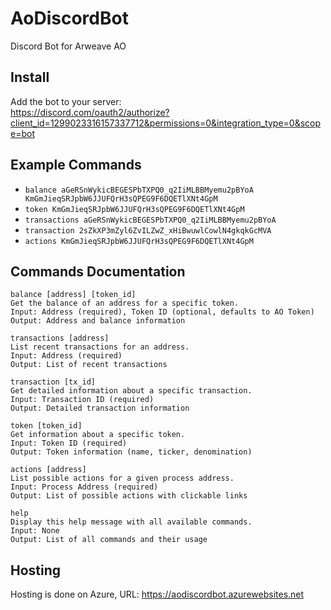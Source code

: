# AoDiscordBot
Discord Bot for Arweave AO

## Install
Add the bot to your server:  
https://discord.com/oauth2/authorize?client_id=1299023316157337712&permissions=0&integration_type=0&scope=bot

## Example Commands
- `balance aGeRSnWykicBEGESPbTXPQ0_q2IiMLBBMyemu2pBYoA KmGmJieqSRJpbW6JJUFQrH3sQPEG9F6DQETlXNt4GpM`
- `token KmGmJieqSRJpbW6JJUFQrH3sQPEG9F6DQETlXNt4GpM`
- `transactions aGeRSnWykicBEGESPbTXPQ0_q2IiMLBBMyemu2pBYoA`
- `transaction 2sZkXP3mZyl6ZvILZwZ_xHiBwuwlCowlN4gkqkGcMVA`
- `actions KmGmJieqSRJpbW6JJUFQrH3sQPEG9F6DQETlXNt4GpM`

## Commands Documentation
```
balance [address] [token_id]
Get the balance of an address for a specific token.
Input: Address (required), Token ID (optional, defaults to AO Token)
Output: Address and balance information

transactions [address]
List recent transactions for an address.
Input: Address (required)
Output: List of recent transactions

transaction [tx_id]
Get detailed information about a specific transaction.
Input: Transaction ID (required)
Output: Detailed transaction information

token [token_id]
Get information about a specific token.
Input: Token ID (required)
Output: Token information (name, ticker, denomination)

actions [address]
List possible actions for a given process address.
Input: Process Address (required)
Output: List of possible actions with clickable links

help
Display this help message with all available commands.
Input: None
Output: List of all commands and their usage
```

## Hosting
Hosting is done on Azure, URL: https://aodiscordbot.azurewebsites.net
